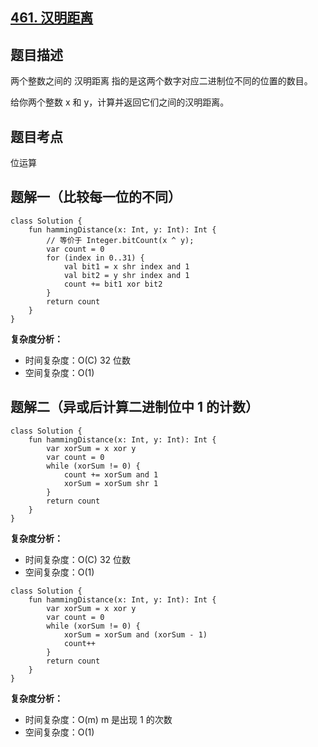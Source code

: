 ## [461. 汉明距离](https://leetcode.cn/problems/hamming-distance/description/)

## 题目描述

两个整数之间的 汉明距离 指的是这两个数字对应二进制位不同的位置的数目。

给你两个整数 x 和 y，计算并返回它们之间的汉明距离。

## 题目考点

位运算

## 题解一（比较每一位的不同）
 
```
class Solution {
    fun hammingDistance(x: Int, y: Int): Int {
        // 等价于 Integer.bitCount(x ^ y);
        var count = 0
        for (index in 0..31) {
            val bit1 = x shr index and 1
            val bit2 = y shr index and 1
            count += bit1 xor bit2
        }
        return count
    }
}
```

**复杂度分析：**

- 时间复杂度：O(C) 32 位数
- 空间复杂度：O(1) 


## 题解二（异或后计算二进制位中 1 的计数）
 
```
class Solution {
    fun hammingDistance(x: Int, y: Int): Int {
        var xorSum = x xor y
        var count = 0
        while (xorSum != 0) {
            count += xorSum and 1
            xorSum = xorSum shr 1
        }
        return count
    }
}
```

**复杂度分析：**

- 时间复杂度：O(C) 32 位数
- 空间复杂度：O(1) 

```
class Solution {
    fun hammingDistance(x: Int, y: Int): Int {
        var xorSum = x xor y
        var count = 0
        while (xorSum != 0) {
            xorSum = xorSum and (xorSum - 1)
            count++
        }
        return count
    }
}
```

**复杂度分析：**

- 时间复杂度：O(m) m 是出现 1 的次数
- 空间复杂度：O(1) 
